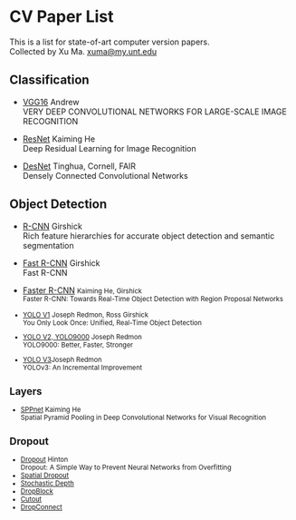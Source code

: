 # CV Paper List
This is a list for state-of-art computer version papers.<br>
Collected by Xu Ma.  <xuma@my.unt.edu>


## Classification
 + [VGG16](https://arxiv.org/pdf/1409.1556.pdf "VGG16") Andrew
	<br>VERY DEEP CONVOLUTIONAL NETWORKS FOR LARGE-SCALE IMAGE RECOGNITION
	
 + [ResNet](https://arxiv.org/pdf/1512.03385.pdf) Kaiming He
	<br>Deep Residual Learning for Image Recognition
 + [DesNet](https://arxiv.org/pdf/1608.06993.pdf) Tinghua, Cornell, FAIR
 <br>Densely Connected Convolutional Networks
 
## Object Detection
 + [R-CNN](https://arxiv.org/pdf/1311.2524.pdf) Girshick
 <br>Rich feature hierarchies for accurate object detection and semantic segmentation
 + [Fast R-CNN](https://arxiv.org/pdf/1504.08083.pdf) Girshick
 <br>Fast R-CNN
 + [Faster R-CNN](https://arxiv.org/pdf/1506.01497.pdf) <small>Kaiming He, Girshick
 <br>Faster R-CNN: Towards Real-Time Object Detection with Region Proposal Networks


+ [YOLO V1](https://arxiv.org/pdf/1506.02640.pdf) Joseph Redmon, Ross Girshick
 <br>You Only Look Once: Unified, Real-Time Object Detection
+ [YOLO V2, YOLO9000](https://arxiv.org/pdf/1612.08242.pdf) Joseph Redmon
<br>YOLO9000: Better, Faster, Stronger
+ [YOLO V3](https://arxiv.org/pdf/1804.02767.pdf)Joseph Redmon
<br>YOLOv3: An Incremental Improvement

## Layers
+ [SPPnet](https://arxiv.org/pdf/1406.4729.pdf) Kaiming He
<br>Spatial Pyramid Pooling in Deep Convolutional Networks for Visual Recognition

## Dropout
+ [Dropout](http://jmlr.org/papers/volume15/srivastava14a/srivastava14a.pdf) Hinton
<br>Dropout: A Simple Way to Prevent Neural Networks from Overfitting
+ [Spatial Dropout]()
+ [Stochastic Depth]()
+ [DropBlock]()
+ [Cutout]()
+ [DropConnect]()
